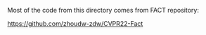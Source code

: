 Most of the code from this directory comes from FACT repository:

https://github.com/zhoudw-zdw/CVPR22-Fact